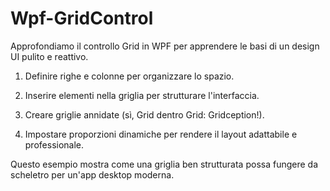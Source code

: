 # Wpf-GridControl


Approfondiamo il controllo Grid in WPF per apprendere le basi di un design UI pulito e reattivo.

 1) Definire righe e colonne per organizzare lo spazio.

 2) Inserire elementi nella griglia per strutturare l'interfaccia.

 3) Creare griglie annidate (sì, Grid dentro Grid: Gridception!).

 4) Impostare proporzioni dinamiche per rendere il layout adattabile e professionale.

Questo esempio mostra come una griglia ben strutturata possa fungere da scheletro per un'app desktop moderna.
